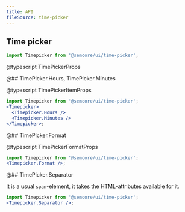 ```yaml
---
title: API
fileSource: time-picker
---
```


## Time picker

```jsx
import Timepicker from '@semcore/ui/time-picker';
```

@typescript TimePickerProps

@## TimePicker.Hours, TimePicker.Minutes

@typescript TimePickerItemProps

```jsx
import Timepicker from '@semcore/ui/time-picker';
<Timepicker>
  <Timepicker.Hours />
  <Timepicker.Minutes />
</Timepicker>;
```

@## TimePicker.Format

@typescript TimePickerFormatProps

```jsx
import Timepicker from '@semcore/ui/time-picker';
<Timepicker.Format />;
```

@## TimePicker.Separator

It is a usual `span`-element, it takes the HTML-attributes available for it.

```jsx
import Timepicker from '@semcore/ui/time-picker';
<Timepicker.Separator />;
```
